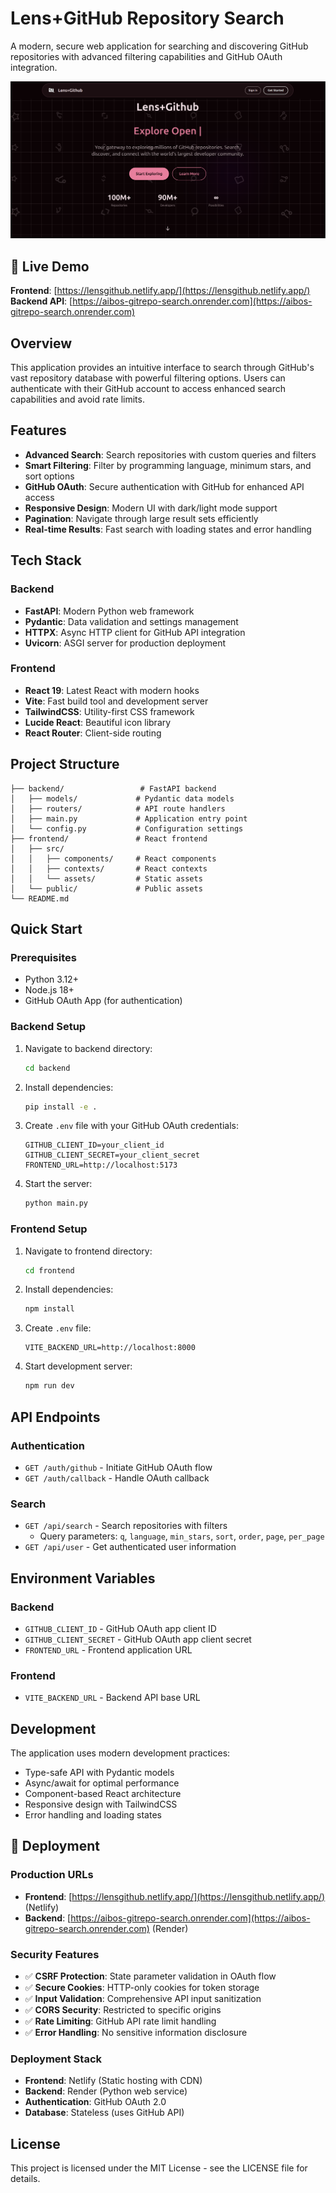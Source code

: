 # Lens+GitHub Repository Search

A modern, secure web application for searching and discovering GitHub repositories with advanced filtering capabilities and GitHub OAuth integration.

![Lens+GitHub Repository Search](image.png)

## 🚀 Live Demo

**Frontend**: [https://lensgithub.netlify.app/](https://lensgithub.netlify.app/)  
**Backend API**: [https://aibos-gitrepo-search.onrender.com](https://aibos-gitrepo-search.onrender.com)

## Overview

This application provides an intuitive interface to search through GitHub's vast repository database with powerful filtering options. Users can authenticate with their GitHub account to access enhanced search capabilities and avoid rate limits.

## Features

- **Advanced Search**: Search repositories with custom queries and filters
- **Smart Filtering**: Filter by programming language, minimum stars, and sort options
- **GitHub OAuth**: Secure authentication with GitHub for enhanced API access
- **Responsive Design**: Modern UI with dark/light mode support
- **Pagination**: Navigate through large result sets efficiently
- **Real-time Results**: Fast search with loading states and error handling

## Tech Stack

### Backend
- **FastAPI**: Modern Python web framework
- **Pydantic**: Data validation and settings management
- **HTTPX**: Async HTTP client for GitHub API integration
- **Uvicorn**: ASGI server for production deployment

### Frontend
- **React 19**: Latest React with modern hooks
- **Vite**: Fast build tool and development server
- **TailwindCSS**: Utility-first CSS framework
- **Lucide React**: Beautiful icon library
- **React Router**: Client-side routing

## Project Structure

```
├── backend/                 # FastAPI backend
│   ├── models/             # Pydantic data models
│   ├── routers/            # API route handlers
│   ├── main.py             # Application entry point
│   └── config.py           # Configuration settings
├── frontend/               # React frontend
│   ├── src/
│   │   ├── components/     # React components
│   │   ├── contexts/       # React contexts
│   │   └── assets/         # Static assets
│   └── public/             # Public assets
└── README.md
```

## Quick Start

### Prerequisites
- Python 3.12+
- Node.js 18+
- GitHub OAuth App (for authentication)

### Backend Setup
1. Navigate to backend directory:
   ```bash
   cd backend
   ```

2. Install dependencies:
   ```bash
   pip install -e .
   ```

3. Create `.env` file with your GitHub OAuth credentials:
   ```env
   GITHUB_CLIENT_ID=your_client_id
   GITHUB_CLIENT_SECRET=your_client_secret
   FRONTEND_URL=http://localhost:5173
   ```

4. Start the server:
   ```bash
   python main.py
   ```

### Frontend Setup
1. Navigate to frontend directory:
   ```bash
   cd frontend
   ```

2. Install dependencies:
   ```bash
   npm install
   ```

3. Create `.env` file:
   ```env
   VITE_BACKEND_URL=http://localhost:8000
   ```

4. Start development server:
   ```bash
   npm run dev
   ```

## API Endpoints

### Authentication
- `GET /auth/github` - Initiate GitHub OAuth flow
- `GET /auth/callback` - Handle OAuth callback

### Search
- `GET /api/search` - Search repositories with filters
  - Query parameters: `q`, `language`, `min_stars`, `sort`, `order`, `page`, `per_page`
- `GET /api/user` - Get authenticated user information

## Environment Variables

### Backend
- `GITHUB_CLIENT_ID` - GitHub OAuth app client ID
- `GITHUB_CLIENT_SECRET` - GitHub OAuth app client secret
- `FRONTEND_URL` - Frontend application URL

### Frontend
- `VITE_BACKEND_URL` - Backend API base URL

## Development

The application uses modern development practices:
- Type-safe API with Pydantic models
- Async/await for optimal performance
- Component-based React architecture
- Responsive design with TailwindCSS
- Error handling and loading states

## 🚀 Deployment

### Production URLs
- **Frontend**: [https://lensgithub.netlify.app/](https://lensgithub.netlify.app/) (Netlify)
- **Backend**: [https://aibos-gitrepo-search.onrender.com](https://aibos-gitrepo-search.onrender.com) (Render)

### Security Features
- ✅ **CSRF Protection**: State parameter validation in OAuth flow
- ✅ **Secure Cookies**: HTTP-only cookies for token storage
- ✅ **Input Validation**: Comprehensive API input sanitization
- ✅ **CORS Security**: Restricted to specific origins
- ✅ **Rate Limiting**: GitHub API rate limit handling
- ✅ **Error Handling**: No sensitive information disclosure

### Deployment Stack
- **Frontend**: Netlify (Static hosting with CDN)
- **Backend**: Render (Python web service)
- **Authentication**: GitHub OAuth 2.0
- **Database**: Stateless (uses GitHub API)

## License

This project is licensed under the MIT License - see the LICENSE file for details.
